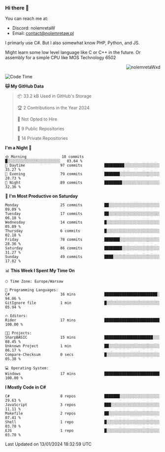 ### Hi there 👋

You can reach me at:
 - Discord: nolemretaW
 - Email: contact@nolemretaw.pl
 
I primarly use C#. But I also somewhat know PHP, Python, and JS.

Might learn some low level language like C or C++ in the future. Or assembly for a simple CPU like MOS Technology 6502

<p align="right"><img src="https://komarev.com/ghpvc/?username=nolemretaWxd&amp;label=Profile%20views&amp;color=0e75b6&amp;style=flat" alt="nolemretaWxd" /></p>

<!--START_SECTION:waka-->
![Code Time](http://img.shields.io/badge/Code%20Time-90%20hrs%2048%20mins-blue)

**🐱 My GitHub Data** 

> 📦 33.2 kB Used in GitHub's Storage 
 > 
> 🏆 2 Contributions in the Year 2024
 > 
> 🚫 Not Opted to Hire
 > 
> 📜 9 Public Repositories 
 > 
> 🔑 14 Private Repositories 
 > 
**I'm a Night 🦉** 

```text
🌞 Morning                10 commits          █░░░░░░░░░░░░░░░░░░░░░░░░   03.64 % 
🌆 Daytime                97 commits          █████████░░░░░░░░░░░░░░░░   35.27 % 
🌃 Evening                79 commits          ███████░░░░░░░░░░░░░░░░░░   28.73 % 
🌙 Night                  89 commits          ████████░░░░░░░░░░░░░░░░░   32.36 % 
```
📅 **I'm Most Productive on Saturday** 

```text
Monday                   25 commits          ██░░░░░░░░░░░░░░░░░░░░░░░   09.09 % 
Tuesday                  17 commits          ██░░░░░░░░░░░░░░░░░░░░░░░   06.18 % 
Wednesday                14 commits          █░░░░░░░░░░░░░░░░░░░░░░░░   05.09 % 
Thursday                 6 commits           █░░░░░░░░░░░░░░░░░░░░░░░░   02.18 % 
Friday                   78 commits          ███████░░░░░░░░░░░░░░░░░░   28.36 % 
Saturday                 86 commits          ████████░░░░░░░░░░░░░░░░░   31.27 % 
Sunday                   49 commits          ████░░░░░░░░░░░░░░░░░░░░░   17.82 % 
```


📊 **This Week I Spent My Time On** 

```text
🕑︎ Time Zone: Europe/Warsaw

💬 Programming Languages: 
C#                       16 mins             ████████████████████████░   94.06 % 
GitIgnore file           1 min               █░░░░░░░░░░░░░░░░░░░░░░░░   05.94 % 

🔥 Editors: 
Rider                    17 mins             █████████████████████████   100.00 % 

🐱‍💻 Projects: 
SharpBASIC               15 mins             ██████████████████████░░░   88.45 % 
Unknown Project          1 min               ██░░░░░░░░░░░░░░░░░░░░░░░   06.17 % 
Compare-Checksum         0 secs              █░░░░░░░░░░░░░░░░░░░░░░░░   05.38 % 

💻 Operating System: 
Windows                  17 mins             █████████████████████████   100.00 % 
```

**I Mostly Code in C#** 

```text
C#                       8 repos             ███████░░░░░░░░░░░░░░░░░░   29.63 % 
JavaScript               3 repos             ███░░░░░░░░░░░░░░░░░░░░░░   11.11 % 
Makefile                 2 repos             ██░░░░░░░░░░░░░░░░░░░░░░░   07.41 % 
Shell                    1 repo              █░░░░░░░░░░░░░░░░░░░░░░░░   03.70 % 
EJS                      1 repo              █░░░░░░░░░░░░░░░░░░░░░░░░   03.70 % 
```




 Last Updated on 13/01/2024 18:32:59 UTC
<!--END_SECTION:waka-->

